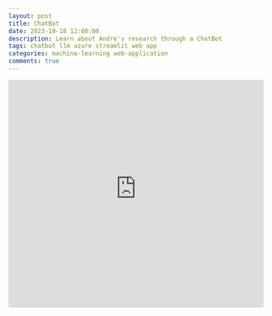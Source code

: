 ```yaml
---
layout: post
title: ChatBot
date: 2023-10-18 12:00:00
description: Learn about André's research through a ChatBot
tags: chatbot llm azure streamlit web app
categories: machine-learning web-application
comments: true
---
```


<body>
	<div style="width:100%">
	<iframe
		src="https://chatbot-app-demo.streamlit.app/?embed=true"
		height="450"
		style="width:100%;border:none;"
	></iframe>
	</div>
</body>